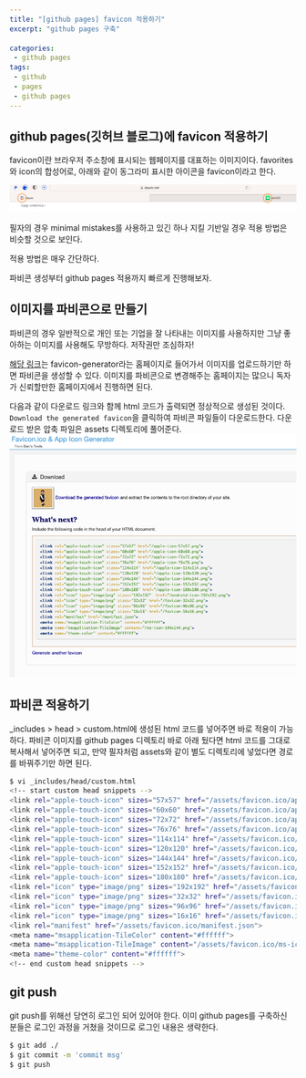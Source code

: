 ```yaml
---
title: "[github pages] favicon 적용하기"
excerpt: "github pages 구축"

categories:
 - github pages
tags:
 - github
 - pages
 - github pages
---
```


## github pages(깃허브 블로그)에 favicon 적용하기
favicon이란 브라우저 주소창에 표시되는 웹페이지를 대표하는 이미지이다. favorites와 icon의 합성어로, 아래와 같이 동그라미 표시한 아이콘을 favicon이라고 한다.

![favicon example](/assets/favicon_ex.png)

필자의 경우 minimal mistakes를 사용하고 있긴 하나 지킬 기반일 경우 적용 방법은 비슷할 것으로 보인다.

적용 방법은 매우 간단하다.

파비콘 생성부터 github pages 적용까지 빠르게 진행해보자.

## 이미지를 파비콘으로 만들기
파비콘의 경우 일반적으로 개인 또는 기업을 잘 나타내는 이미지를 사용하지만 그냥 좋아하는 이미지를 사용해도 무방하다. 저작권만 조심하자!

[해당 링크](https://www.favicon-generator.org)는 favicon-generator라는 홈페이지로 들어가서 이미지를 업로드하기만 하면 파비콘을 생성할 수 있다. 이미지를 파비콘으로 변경해주는 홈페이지는 많으니 독자가 신뢰할만한 홈페이지에서 진행하면 된다.

다음과 같이 다운로드 링크와 함께 html 코드가 출력되면 정상적으로 생성된 것이다. `Download the generated favicon`을 클릭하여 파비콘 파일들이 다운로드한다. 다운로드 받은 압축 파일은 assets 디렉토리에 풀어준다.<br>
![favicon create](/assets/favicon_create.png)

## 파비콘 적용하기
_includes > head > custom.html에 생성된 html 코드를 넣어주면 바로 적용이 가능하다. 파비콘 이미지를 github pages 디렉토리 바로 아래 뒀다면 html 코드를 그대로 복사해서 넣어주면 되고, 만약 필자처럼 assets와 같이 별도 디렉토리에 넣었다면 경로를 바꿔주기만 하면 된다.

```bash
$ vi _includes/head/custom.html
<!-- start custom head snippets -->
<link rel="apple-touch-icon" sizes="57x57" href="/assets/favicon.ico/apple-icon-57x57.png">
<link rel="apple-touch-icon" sizes="60x60" href="/assets/favicon.ico/apple-icon-60x60.png">
<link rel="apple-touch-icon" sizes="72x72" href="/assets/favicon.ico/apple-icon-72x72.png">
<link rel="apple-touch-icon" sizes="76x76" href="/assets/favicon.ico/apple-icon-76x76.png">
<link rel="apple-touch-icon" sizes="114x114" href="/assets/favicon.ico/apple-icon-114x114.png">
<link rel="apple-touch-icon" sizes="120x120" href="/assets/favicon.ico/apple-icon-120x120.png">
<link rel="apple-touch-icon" sizes="144x144" href="/assets/favicon.ico/apple-icon-144x144.png">
<link rel="apple-touch-icon" sizes="152x152" href="/assets/favicon.ico/apple-icon-152x152.png">
<link rel="apple-touch-icon" sizes="180x180" href="/assets/favicon.ico/apple-icon-180x180.png">
<link rel="icon" type="image/png" sizes="192x192" href="/assets/favicon.ico/android-icon-192x192.png?">
<link rel="icon" type="image/png" sizes="32x32" href="/assets/favicon.ico/favicon-32x32.png?">
<link rel="icon" type="image/png" sizes="96x96" href="/assets/favicon.ico/favicon-96x96.png?">
<link rel="icon" type="image/png" sizes="16x16" href="/assets/favicon.ico/favicon-16x16.png?">
<link rel="manifest" href="/assets/favicon.ico/manifest.json">
<meta name="msapplication-TileColor" content="#ffffff">
<meta name="msapplication-TileImage" content="/assets/favicon.ico/ms-icon-144x144.png">
<meta name="theme-color" content="#ffffff">
<!-- end custom head snippets -->
```

## git push
git push를 위해선 당연히 로그인 되어 있어야 한다. 이미 github pages를 구축하신 분들은 로그인 과정을 거쳤을 것이므로 로그인 내용은 생략한다.

```bash
$ git add ./ 
$ git commit -m 'commit msg'
$ git push 
```